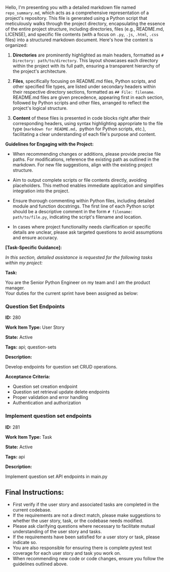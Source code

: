 Hello, I'm presenting you with a detailed markdown file named `repo_summary.md`, which acts as a comprehensive representation of a project's repository. This file is generated using a Python script that meticulously walks through the project directory, encapsulating the essence of the entire project structure, including directories, files (e.g., README.md, LICENSE), and specific file contents (with a focus on `.py`, `.js`, `.html`, `.css` files) into a structured markdown document. Here's how the content is organized:

1. **Directories** are prominently highlighted as main headers, formatted as `# Directory: path/to/directory`. This layout showcases each directory within the project with its full path, ensuring a transparent hierarchy of the project's architecture.

2. **Files**, specifically focusing on README.md files, Python scripts, and other specified file types, are listed under secondary headers within their respective directory sections, formatted as `## File: filename`. README.md files are given precedence, appearing first in each section, followed by Python scripts and other files, arranged to reflect the project's logical structure.

3. **Content** of these files is presented in code blocks right after their corresponding headers, using syntax highlighting appropriate to the file type (```markdown for README.md, ```python for Python scripts, etc.), facilitating a clear understanding of each file's purpose and content.

**Guidelines for Engaging with the Project:**

- When recommending changes or additions, please provide precise file paths. For modifications, reference the existing path as outlined in the markdown. For new file suggestions, align with the existing project structure.

- Aim to output complete scripts or file contents directly, avoiding placeholders. This method enables immediate application and simplifies integration into the project.

- Ensure thorough commenting within Python files, including detailed module and function docstrings. The first line of each Python script should be a descriptive comment in the form `# filename: path/to/file.py`, indicating the script's filename and location.

- In cases where project functionality needs clarification or specific details are unclear, please ask targeted questions to avoid assumptions and ensure accuracy.

**[Task-Specific Guidance]:**

*In this section, detailed assistance is requested for the following tasks within my project:*

**Task:** 

You are the Senior Python Engineer on my team and I am the product manager.  
Your duties for the current sprint have been assigned as below:  
### Question Set Endpoints

**ID:** 280

**Work Item Type:** User Story

**State:** Active

**Tags:** api; question-sets

**Description:**

Develop endpoints for question set CRUD operations.

**Acceptance Criteria:**

- Question set creation endpoint
- Question set retrieval update delete endpoints
- Proper validation and error handling
- Authentication and authorization


### Implement question set endpoints

**ID:** 281

**Work Item Type:** Task

**State:** Active

**Tags:** api

**Description:**

Implement question set API endpoints in main.py



## Final Instructions:
- First verify if the user story and associated tasks are completed in the current codebase.
- If the requirements are not a direct match, please make suggestions to whether the user story, task, or the codebase needs modified.
- Please ask clarifying questions where necessary to facilitate mutual understanding of the user story and tasks.
- If the requirements have been satisfied for a user story or task, please indicate so.
- You are also responsible for ensuring there is complete pytest test coverage for each user story and task you work on.
- When recommending new code or code changes, ensure you follow the guidelines outlined above.
